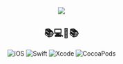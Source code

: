 <div align=center>

<img src="https://capsule-render.vercel.app/api?type=waving&color=bef7b7&height=150&section=header&text=안녕하세요!&nbsp;&nbsp;&nbsp;&fontSize=60&fontColor=ffffff"/>





## 📚💻📱📚
<p align="center">
    <!-- iOS -->
    <img alt="iOS" src="https://img.shields.io/badge/iOS-000000?style=for-the-badge&logo=ios&logoColor=white"/>
    <!-- Swift -->
    <img alt="Swift" src="https://img.shields.io/badge/Swift-F05138?style=for-the-badge&logo=swift&logoColor=white"/>
    <!-- Xcode -->
    <img alt="Xcode" src="https://img.shields.io/badge/Xcode-007ACC?style=for-the-badge&logo=xcode&logoColor=white"/>
    <!-- CocoaPods -->
    <img alt="CocoaPods" src="https://img.shields.io/badge/CocoaPods-EE3322?style=for-the-badge&logo=cocoapods&logoColor=white"/>
</p>
<!--       
&nbsp;
        <a href="https://hits.seeyoufarm.com"><img src="https://hits.seeyoufarm.com/api/count/incr/badge.svg?url=https%3A%2F%2Fgithub.com%2Fjoho2022&count_bg=%2379C83D&title_bg=%23555555&icon=&icon_color=%23E7E7E7&title=hits&edge_flat=false"/></a>
## 👨‍💻 Problem Solving 👨‍💻
[![Solved.ac프로필](http://mazassumnida.wtf/api/v2/generate_badge?boj=hosama)](https://solved.ac/hosama)
        
&nbsp;
### 🎯 Contact 🎯
[![Instagram Badge](https://img.shields.io/badge/-hosamasama-E4405F?style=for-the-badge&logo=Instagram&logoColor=white&link=https://www.instagram.com/hosamasama)](https://www.instagram.com/hosamasama) &nbsp; [![Email](https://img.shields.io/badge/naver-josama1997%40naver.com-03C75A?style=for-the-badge&logo=naver&logoColor=white)](mailto:josama1997@naver.com)

<p align="center">
  <img src="https://github-readme-stats.vercel.app/api/top-langs/?username=joho2022&layout=compact&theme=merko" />
  <img src="https://github-readme-stats.vercel.app/api?username=joho2022&show_icons=true&theme=merko" />
</p>

<img src="https://capsule-render.vercel.app/api?type=waving&color=bef7b7&height=130&section=footer&fontSize=90&fontColor=ffffff"/>

</div>

-->





<!--
**joho2022/joho2022** is a ✨ _special_ ✨ repository because its `README.md` (this file) appears on your GitHub profile.

Here are some ideas to get you started:

- 🔭 I’m currently working on ...
- 🌱 I’m currently learning ...
- 👯 I’m looking to collaborate on ...
- 🤔 I’m looking for help with ...
- 💬 Ask me about ...
- 📫 How to reach me: ...
- 😄 Pronouns: ...
- ⚡ Fun fact: ...
-->

